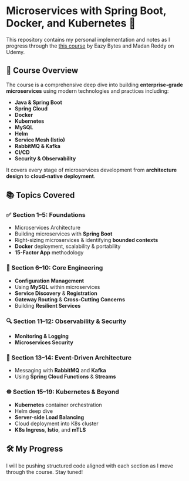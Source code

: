 # Microservices with Spring Boot, Docker, and Kubernetes 🚀

This repository contains my personal implementation and notes as I progress through the [this course](https://www.udemy.com/course/master-microservices-with-spring-docker-kubernetes) by Eazy Bytes and Madan Reddy on Udemy.

## 🎯 Course Overview

The course is a comprehensive deep dive into building **enterprise-grade microservices** using modern technologies and practices including:

- **Java & Spring Boot**
- **Spring Cloud**
- **Docker**
- **Kubernetes**
- **MySQL**
- **Helm**
- **Service Mesh (Istio)**
- **RabbitMQ & Kafka**
- **CI/CD**
- **Security & Observability**

It covers every stage of microservices development from **architecture design** to **cloud-native deployment**.

## 📚 Topics Covered

### ✅ Section 1–5: Foundations
- Microservices Architecture
- Building microservices with **Spring Boot**
- Right-sizing microservices & identifying **bounded contexts**
- **Docker** deployment, scalability & portability
- **15-Factor App** methodology

### 🔧 Section 6–10: Core Engineering
- **Configuration Management**
- Using **MySQL** within microservices
- **Service Discovery** & **Registration**
- **Gateway Routing** & **Cross-Cutting Concerns**
- Building **Resilient Services**

### 🔍 Section 11–12: Observability & Security
- **Monitoring & Logging**
- **Microservices Security**

### 📩 Section 13–14: Event-Driven Architecture
- Messaging with **RabbitMQ** and **Kafka**
- Using **Spring Cloud Functions** & **Streams**

### ☸️ Section 15–19: Kubernetes & Beyond
- **Kubernetes** container orchestration
- Helm deep dive
- **Server-side Load Balancing**
- Cloud deployment into K8s cluster
- **K8s Ingress**, **Istio**, and **mTLS**

## 🛠️ My Progress

I will be pushing structured code aligned with each section as I move through the course. Stay tuned!
